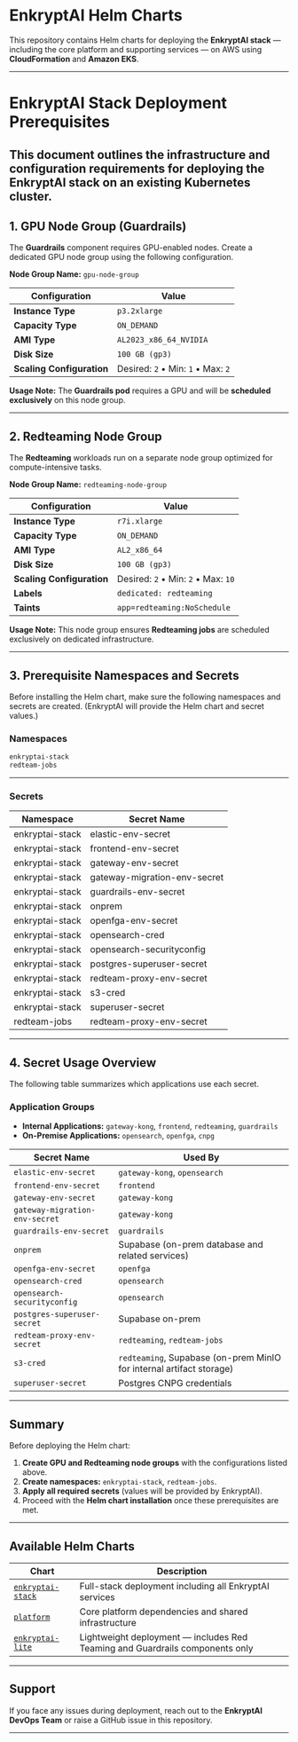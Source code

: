 #  EnkryptAI Helm Charts

This repository contains Helm charts for deploying the **EnkryptAI stack** — including the core platform and supporting services — on AWS using **CloudFormation** and **Amazon EKS**.

---

# **EnkryptAI Stack Deployment Prerequisites**
This document outlines the infrastructure and configuration requirements for deploying the **EnkryptAI stack** on an existing Kubernetes cluster.
---

## 1. GPU Node Group (Guardrails)

The **Guardrails** component requires GPU-enabled nodes. Create a dedicated GPU node group using the following configuration.

**Node Group Name:** `gpu-node-group`

| **Configuration**         | **Value**                          |
| ------------------------- | ---------------------------------- |
| **Instance Type**         | `p3.2xlarge`                       |
| **Capacity Type**         | `ON_DEMAND`                        |
| **AMI Type**              | `AL2023_x86_64_NVIDIA`             |
| **Disk Size**             | `100 GB (gp3)`                     |
| **Scaling Configuration** | Desired: `2` • Min: `1` • Max: `2` |

**Usage Note:**
The **Guardrails pod** requires a GPU and will be **scheduled exclusively** on this node group.

---

## 2. Redteaming Node Group

The **Redteaming** workloads run on a separate node group optimized for compute-intensive tasks.

**Node Group Name:** `redteaming-node-group`

| **Configuration**         | **Value**                           |
| ------------------------- | ----------------------------------- |
| **Instance Type**         | `r7i.xlarge`                        |
| **Capacity Type**         | `ON_DEMAND`                         |
| **AMI Type**              | `AL2_x86_64`                        |
| **Disk Size**             | `100 GB (gp3)`                      |
| **Scaling Configuration** | Desired: `2` • Min: `2` • Max: `10` |
| **Labels**                | `dedicated: redteaming`             |
| **Taints**                | `app=redteaming:NoSchedule`         |

**Usage Note:**
This node group ensures **Redteaming jobs** are scheduled exclusively on dedicated infrastructure.

---

## 3. Prerequisite Namespaces and Secrets

Before installing the Helm chart, make sure the following namespaces and secrets are created.
(EnkryptAI will provide the Helm chart and secret values.)

### **Namespaces**

```sh
enkryptai-stack
redteam-jobs
```

---

### **Secrets**

| **Namespace**   | **Secret Name**              |
| --------------- | ---------------------------- |
| enkryptai-stack | elastic-env-secret           |
| enkryptai-stack | frontend-env-secret          |
| enkryptai-stack | gateway-env-secret           |
| enkryptai-stack | gateway-migration-env-secret |
| enkryptai-stack | guardrails-env-secret        |
| enkryptai-stack | onprem                       |
| enkryptai-stack | openfga-env-secret           |
| enkryptai-stack | opensearch-cred              |
| enkryptai-stack | opensearch-securityconfig    |
| enkryptai-stack | postgres-superuser-secret    |
| enkryptai-stack | redteam-proxy-env-secret     |
| enkryptai-stack | s3-cred                      |
| enkryptai-stack | superuser-secret             |
| redteam-jobs    | redteam-proxy-env-secret     |

---

## 4. Secret Usage Overview

The following table summarizes which applications use each secret.

### **Application Groups**

* **Internal Applications:** `gateway-kong`, `frontend`, `redteaming`, `guardrails`
* **On-Premise Applications:** `opensearch`, `openfga`, `cnpg`

| **Secret Name**                | **Used By**                                                          |
| ------------------------------ | -------------------------------------------------------------------- |
| `elastic-env-secret`           | `gateway-kong`, `opensearch`                                         |
| `frontend-env-secret`          | `frontend`                                                           |
| `gateway-env-secret`           | `gateway-kong`                                                       |
| `gateway-migration-env-secret` | `gateway-kong`                                                       |
| `guardrails-env-secret`        | `guardrails`                                                         |
| `onprem`                       | Supabase (on-prem database and related services)                     |
| `openfga-env-secret`           | `openfga`                                                            |
| `opensearch-cred`              | `opensearch`                                                         |
| `opensearch-securityconfig`    | `opensearch`                                                         |
| `postgres-superuser-secret`    | Supabase on-prem                                                     |
| `redteam-proxy-env-secret`     | `redteaming`, `redteam-jobs`                                         |
| `s3-cred`                      | `redteaming`, Supabase (on-prem MinIO for internal artifact storage) |
| `superuser-secret`             | Postgres CNPG credentials                                            |

---

## Summary

Before deploying the Helm chart:

1. **Create GPU and Redteaming node groups** with the configurations listed above.
2. **Create namespaces:** `enkryptai-stack`, `redteam-jobs`.
3. **Apply all required secrets** (values will be provided by EnkryptAI).
4. Proceed with the **Helm chart installation** once these prerequisites are met.

---

## Available Helm Charts


| Chart                                                   | Description                                                                  |
| ------------------------------------------------------- | ---------------------------------------------------------------------------- |
| [`enkryptai-stack`](./charts/enkryptai-stack/README.md) | Full-stack deployment including all EnkryptAI services                       |
| [`platform`](./charts/platform/README.md)               | Core platform dependencies and shared infrastructure                         |
| [`enkryptai-lite`](./charts/enkryptai-lite/README.md)   | Lightweight deployment — includes Red Teaming and Guardrails components only |

---

## Support

If you face any issues during deployment, reach out to the **EnkryptAI DevOps Team** or raise a GitHub issue in this repository.

---
